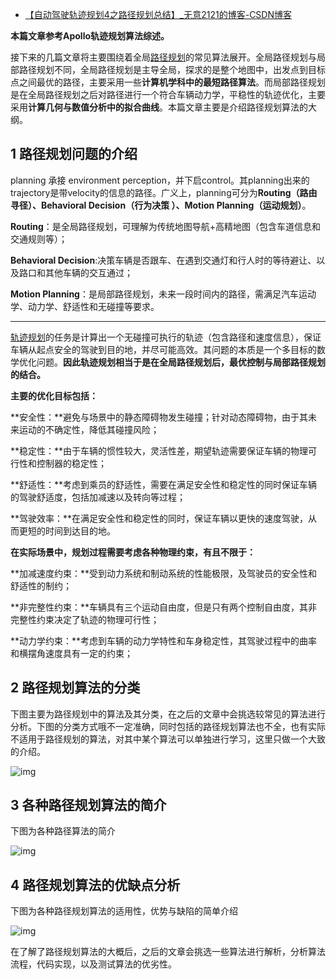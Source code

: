 - [【自动驾驶轨迹规划4之路径规划总结】_无意2121的博客-CSDN博客](https://blog.csdn.net/weixin_65089713/article/details/123845601)

**本篇文章参考Apollo轨迹规划算法综述。**

接下来的几篇文章将主要围绕着全局[路径规划](https://so.csdn.net/so/search?q=路径规划&spm=1001.2101.3001.7020)的常见算法展开。全局路径规划与局部路径规划不同，全局路径规划是主导全局，探求的是整个地图中，出发点到目标点之间最优的路径，主要采用一些**计算机学科中的最短路径算法**。而局部路径规划是在全局路径规划之后对路径进行一个符合车辆动力学，平稳性的轨迹优化，主要采用**计算几何与数值分析中的拟合曲线**。本篇文章主要是介绍路径规划算法的大纲。

## 1 路径规划问题的介绍

planning 承接 environment perception，并下启control。其planning出来的trajectory是带velocity的信息的路径。广义上，planning可分为**Routing（路由寻径）、Behavioral Decision（行为决策 ）、Motion Planning（运动规划）**。

**Routing**：是全局路径规划，可理解为传统地图导航+高精地图（包含车道信息和交通规则等）；

**Behavioral Decision**:决策车辆是否跟车、在遇到交通灯和行人时的等待避让、以及路口和其他车辆的交互通过；

**Motion Planning**：是局部路径规划，未来一段时间内的路径，需满足汽车运动学、动力学、舒适性和无碰撞等要求。

------

[轨迹规划](https://so.csdn.net/so/search?q=轨迹规划&spm=1001.2101.3001.7020)的任务是计算出一个无碰撞可执行的轨迹（包含路径和速度信息），保证车辆从起点安全的驾驶到目的地，并尽可能高效。其问题的本质是一个多目标的数学优化问题。**因此轨迹规划相当于是在全局路径规划后，最优控制与局部路径规划的结合。**

**主要的优化目标包括：**

**安全性：**避免与场景中的静态障碍物发生碰撞；针对动态障碍物，由于其未来运动的不确定性，降低其碰撞风险；

**稳定性：**由于车辆的惯性较大，灵活性差，期望轨迹需要保证车辆的物理可行性和控制器的稳定性；

**舒适性：**考虑到乘员的舒适性，需要在满足安全性和稳定性的同时保证车辆的驾驶舒适度，包括加减速以及转向等过程；

**驾驶效率：**在满足安全性和稳定性的同时，保证车辆以更快的速度驾驶，从而更短的时间到达目的地。

**在实际场景中，规划过程需要考虑各种物理约束，有且不限于：**

**加减速度约束：**受到动力系统和制动系统的性能极限，及驾驶员的安全性和舒适性的制约；

**非完整性约束：**车辆具有三个运动自由度，但是只有两个控制自由度，其非完整性约束决定了轨迹的物理可行性；

**动力学约束：**考虑到车辆的动力学特性和车身稳定性，其驾驶过程中的曲率和横摆角速度具有一定的约束；

## 2 路径规划算法的分类

下图主要为路径规划中的算法及其分类，在之后的文章中会挑选较常见的算法进行分析。下图的分类方式哦不一定准确，同时包括的路径规划算法也不全，也有实际不适用于路径规划的算法，对其中某个算法可以单独进行学习，这里只做一个大致的介绍。

![img](https://img-blog.csdnimg.cn/f5d0ee50be0e412d80e18ff41517b334.png?x-oss-process=image/watermark,type_d3F5LXplbmhlaQ,shadow_50,text_Q1NETiBA5peg5oSPMjEyMQ==,size_20,color_FFFFFF,t_70,g_se,x_16)

## 3 各种路径规划算法的简介

下图为各种路径算法的简介

![img](https://img-blog.csdnimg.cn/69176deb0a70467d968fa64044d28a09.png?x-oss-process=image/watermark,type_d3F5LXplbmhlaQ,shadow_50,text_Q1NETiBA5peg5oSPMjEyMQ==,size_19,color_FFFFFF,t_70,g_se,x_16)







## 4 路径规划算法的优缺点分析

下图为各种路径规划算法的适用性，优势与缺陷的简单介绍

![img](https://img-blog.csdnimg.cn/9c585b897584407f9b968f3a7d7225ad.png?x-oss-process=image/watermark,type_d3F5LXplbmhlaQ,shadow_50,text_Q1NETiBA5peg5oSPMjEyMQ==,size_20,color_FFFFFF,t_70,g_se,x_16)

 在了解了路径规划算法的大概后，之后的文章会挑选一些算法进行解析，分析算法流程，代码实现，以及测试算法的优劣性。